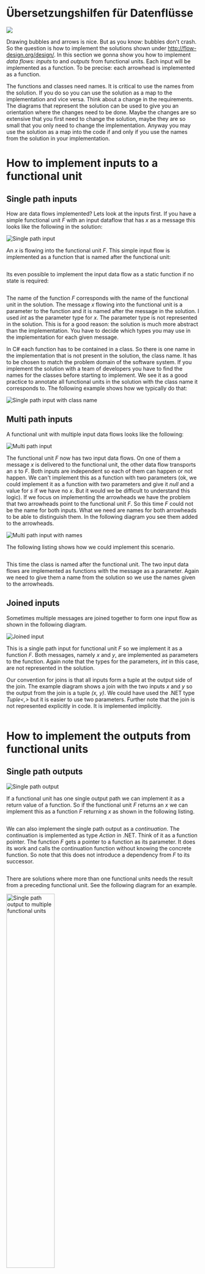 # Übersetzungshilfen für Datenflüsse
![](../../../resources/images/in_arbeit.png)

Drawing bubbles and arrows is nice. But as you know: bubbles don't crash. So the question is how to implement the solutions shown under http://flow-design.org/design/. In this section we gonna show you how to implement *data flows:* *inputs* to and *outputs* from functional units. Each input will be implemented as a function. To be precise: each arrowhead is implemented as a function.

The functions and classes need names. It is critical to use the names from the solution. If you do so you can use the solution as a map to the implementation and vice versa. Think about a change in the requirements. The diagrams that represent the solution can be used to give you an orientation where the changes need to be done. Maybe the changes are so extensive that you first need to change the solution, maybe they are so small that you only need to change the implementation. Anyway you may use the solution as a map into the code if and only if you use the names from the solution in your implementation.

# How to implement inputs to a functional unit
## Single path inputs
How are data flows implemented? Lets look at the inputs first. If you have a simple functional unit *F* with an input dataflow that has *x* as a message this looks like the following in the solution:

![Single path input](https://raw.githubusercontent.com/ccdschool/flowdesignorg/master/images/implementation/input/singlepath/diagram1.png)

An *x* is flowing into the functional unit *F*. This simple input flow is implemented as a function that is named after the functional unit:

<pre url="https://github.com/ccdschool/flowdesignorg/raw/master/source/csharp/implementation/implementation/input/singlepath/AsFunction.cs" range="7-9"></pre>

Its even possible to implement the input data flow as a static function if no state is required:

<pre url="https://github.com/ccdschool/flowdesignorg/raw/master/source/csharp/implementation/implementation/input/singlepath/AsFunction.cs" range="15-17"></pre>

The name of the function *F* corresponds with the name of the functional unit in the solution. The message *x* flowing into the functional unit is a parameter to the function and it is named after the message in the solution. I used *int* as the parameter type for *x*. The parameter type is not represented in the solution. This is for a good reason: the solution is much more abstract than the implementation. You have to decide which types you may use in the implementation for each given message.

In C# each function has to be contained in a class. So there is one name in the implementation that is not present in the solution, the class name. It has to be chosen to match the problem domain of the software system. If you implement the solution with a team of developers you have to find the names for the classes before starting to implement. We see it as a good practice to annotate all functional units in the solution with the class name it corresponds to. The following example shows how we typically do that:

![Single path input with class name](https://raw.githubusercontent.com/ccdschool/flowdesignorg/master/images/implementation/input/singlepath/diagram2.png)

## Multi path inputs
A functional unit with multiple input data flows looks like the following:

![Multi path input](https://raw.githubusercontent.com/ccdschool/flowdesignorg/master/images/implementation/input/multipath/diagram1.png)

The functional unit *F* now has two input data flows. On one of them a message *x* is delivered to the functional unit, the other data flow transports an *s* to *F*. Both inputs are independent so each of them can happen or not happen. We can't implement this as a function with two parameters (ok, we could implement it as a function with two parameters and give it *null* and a value for *s* if we have no *x*. But it would we be difficult to understand this logic). If we focus on implementing the arrowheads we have the problem that two arrowheads point to the functional unit *F*. So this time *F* could not be the name for both inputs. What we need are names for both arrowheads to be able to distinguish them. In the following diagram you see them added to the arrowheads.

![Multi path input with names](https://raw.githubusercontent.com/ccdschool/flowdesignorg/master/images/implementation/input/multipath/diagram2.png)

The following listing shows how we could implement this scenario.
<pre url="https://raw.githubusercontent.com/ccdschool/flowdesignorg/master/source/csharp/implementation/implementation/input/multipath/AsClass.cs" mark="7-9,11-13" class=""></pre>

This time the class is named after the functional unit. The two input data flows are implemented as functions with the message as a parameter. Again we need to give them a name from the solution so we use the names given to the arrowheads.

## Joined inputs

Sometimes multiple messages are joined together to form one input flow as shown in the following diagram.

<img src="https://raw.githubusercontent.com/ccdschool/flowdesignorg/master/images/implementation/input/join/diagram1.png" alt="Joined input" />

This is a single path input for functional unit *F* so we implement it as a function *F*. Both messages, namely *x* and *y*, are implemented as parameters to the function. Again note that the types for the parameters, *int* in this case, are not represented in the solution.

Our convention for joins is that all inputs form a tuple at the output side of the join. The example diagram shows a join with the two inputs *x* and *y* so the output from the join is a tuple *(x, y)*. We could have used the .NET type *Tuple&lt;,&gt;* but it is easier to use two parameters. Further note that the join is not represented explicitly in code. It is implemented implicitly.

<pre url="https://raw.githubusercontent.com/ccdschool/flowdesignorg/master/source/csharp/implementation/implementation/input/join/AsFunction.cs" mark="7-9"></pre>

# How to implement the outputs from functional units
## Single path outputs
<img src="https://raw.githubusercontent.com/ccdschool/flowdesignorg/master/images/implementation/output/singlepath/diagram1.png" alt="Single path output" />

If a functional unit has one single output path we can implement it as a return value of a function. So if the functional unit *F* returns an *x* we can implement this as a function *F* returning *x* as shown in the following listing.
<pre url="https://raw.githubusercontent.com/ccdschool/flowdesignorg/master/source/csharp/implementation/implementation/output/singlepath/WithReturn.cs" mark="9" class=""></pre>

We can also implement the single path output as a *continuation*. The continuation is implemented as type *Action* in .NET. Think of it as a function pointer. The function *F* gets a pointer to a function as its parameter. It does its work and calls the continuation function without knowing the concrete function. So note that this does not introduce a dependency from *F* to its successor.

<pre url="https://raw.githubusercontent.com/ccdschool/flowdesignorg/master/source/csharp/implementation/implementation/output/singlepath/WithContinuation.cs" mark="9" class=""></pre>

There are solutions where more than one functional units needs the result from a preceding functional unit. See the following diagram for an example.

<img src="https://raw.githubusercontent.com/ccdschool/flowdesignorg/master/images/implementation/output/singlepath/diagram2.png" alt="Single path output to multiple functional units" width="50%" height="50%" />

In this diagram the output of *F* is consumed by *G* and *H*. We can optimize this by implementing the output of *F* as an event instead of a continuation.

<pre url="https://raw.githubusercontent.com/ccdschool/flowdesignorg/master/source/csharp/implementation/implementation/output/singlepath/WithEvent.cs" mark="9,12" class=""></pre>

Now we can bind multiple successors to the event. Note that the API of this class needs a bit more care from the developer using it. This is because you have to bind something the event *OnResult* before calling the function *F*. If the output path is implemented as a continuation you can't call the function without passing it a continuation. And please note that we don't check the event on *null* before calling it intentionally. This is because F produces an output. We consider it as an error if nothing is bound to the event. So it is good to have the function *F* fail fast if erroneously nothing is bound to the event.

## Multi path outputs

<img src="https://raw.githubusercontent.com/ccdschool/flowdesignorg/master/images/implementation/output/multipath/diagram1.png" alt="Multi path output" />

If a functional unit has more than one output path we cannot implement it as a return value. Instead we can implement it as multiple continuations or with multiple events. The following listing shows how to implement it using multiple continuations passed in as parameters to the function.

<pre url="https://raw.githubusercontent.com/ccdschool/flowdesignorg/master/source/csharp/implementation/implementation/output/multipath/WithContinuation.cs" mark="9-10" class=""></pre>

Sometimes it is easier to use events instead of continuations. This is the case if multiple successors need the input from the functional unit. Implementing this scenario with events is an optimization in contrast to using continuations.

<pre url="https://raw.githubusercontent.com/ccdschool/flowdesignorg/master/source/csharp/implementation/implementation/output/multipath/WithEvent.cs" mark="9-10,13,15" class=""></pre>

&nbsp;

## Optional outputs

Optional output can be expressed by using a star outside the parenthesis as shown in the following diagram. The star means *multiple outputs*, ranging from zero to many. So this includes the optional case where the message either flows one time or doesn't flow at all.

<img src="https://raw.githubusercontent.com/ccdschool/flowdesignorg/master/images/implementation/output/optional/diagram1.png" alt="Optional output" />

To better distinguish an optional data flow from a streamed data flow we use brackets for the optional case like shown in the following diagram.

<img src="https://raw.githubusercontent.com/ccdschool/flowdesignorg/master/images/implementation/output/optional/diagram2.png" alt="Optional output" />

The optional output path cannot be implemented as a *return* value of a function. The return has to take place so we cannot express that it sometimes happens and is omitted other times. So we have two options: we can implement it as a continuation or as an event. The following listing shows the implementation using a continuation.

<pre url="https://raw.githubusercontent.com/ccdschool/flowdesignorg/master/source/csharp/implementation/implementation/output/optional/WithContinuation.cs" mark="9-11" class=""></pre>

If multiple successors are bound to the output we can optimize this by implementing the output path with an event as shown in the following listing.

<pre url="https://raw.githubusercontent.com/ccdschool/flowdesignorg/master/source/csharp/implementation/implementation/output/optional/WithEvent.cs" mark="9-11,14" class=""></pre>

&nbsp;

## Streamed outputs

Streamed outputs are expressed by using the star outside the parenthesis.

<img src="https://raw.githubusercontent.com/ccdschool/flowdesignorg/master/images/implementation/output/optional/diagram1.png" alt="Streamed output" />

Again we can refine this to distinguish it from the optional case by using curly braces as shown in the following diagram.

<img src="https://raw.githubusercontent.com/ccdschool/flowdesignorg/master/images/implementation/output/stream/diagram1.png" alt="Streamed output" />

As with optional output paths we can't implement a streamed output by a returning a value from the function. So we need to use either a continuation or an event. The following listing shows how to implement a streamed output by using a continuation that is passed to the function as a parameter. 

<pre url="https://raw.githubusercontent.com/ccdschool/flowdesignorg/master/source/csharp/implementation/implementation/output/stream/WithContinuation.cs" mark="9-12" class=""></pre>

Please note that we need to define a protocol that signals the successor of the functional unit the end of the stream. The continuation is called for every datum the functional unit produces. But how does the successor know that the last datum was produced? Think of a functional unit that sums up integers. It receives integer by integer and adds each to the sum. But when is the time to deliver the sum to its successor? In the listing shown we use *null* to signal *end-of-stream*.

The following listing shows how to implement the streaming output path with an event.
<pre url="https://raw.githubusercontent.com/ccdschool/flowdesignorg/master/source/csharp/implementation/implementation/output/stream/WithEvent.cs" mark="9-12,15" class=""></pre>

Please note that this is an optimization that is useful if multiple successors need to receive the messages that the functional unit produces.

# Integration

In the preceding chapters we have shown how to implement *input* and *output* data flows. Software systems are build from many functional units that need to be connected according to the solution. In this chapter we show how to implement the connections between functional units.

## Simple data flows (1D)

The following diagram shows a simple data flow consisting of two functional units *F* and *G*.

<img src="https://raw.githubusercontent.com/ccdschool/flowdesignorg/master/images/implementation/integration/diagram1.png" alt="Simple data flow" />

If we implement all input and output data flows as functions and return values then we can call the functions in the order given by the solution and pass the messages produced by one function to the next function as a parameter. The following listing shows how we can implement this flow.

<pre url="https://raw.githubusercontent.com/ccdschool/flowdesignorg/master/source/csharp/implementation/implementation/integration/SimpleDataFlow.cs"></pre>

As you can see we have implemented the flow as a function named *H*. The name *H* is not represented in the solution diagram. This is only the case in the top most flow. All other flows are hierarchical data flows which leads us to the next section.

## Hierarchical data flows (3D)
The following diagram shows the same solution as in the previous section but it contains the functional unit *H*. The flow consisting of *F* and *G* is a refinement of *H*.

<img src="https://raw.githubusercontent.com/ccdschool/flowdesignorg/master/images/implementation/integration/diagram2.png" alt="Hierarchical data flow" />

The listing from the preceding section implements this hierarchical flow. Now lets see how we can implement this flow using continuations.

<pre url="https://raw.githubusercontent.com/ccdschool/flowdesignorg/master/source/csharp/implementation/implementation/integration/HierarchicalWithContinuations.cs"></pre>

Nothing spectacular here. If you connect single input and output flows its not technically necessary to do so by using continuations. So the implementation using continuations instead of return values makes it more complicated as necessary. Before we show examples where it is necessary to use continuations lets look at the same flow implemented using events.

<pre url="https://raw.githubusercontent.com/ccdschool/flowdesignorg/master/source/csharp/implementation/implementation/integration/HierarchicalWithEvents.cs"></pre>

The simple flow although hierarchical lacks some complexity. That comes in if we have branching flows which are discussed in the next section.

## Branching data flows (2D)
If a functional unit has multiple output data flows the flow gets more complex. See the following diagram for an example.

<img src="https://raw.githubusercontent.com/ccdschool/flowdesignorg/master/images/implementation/integration/diagram3.png" alt="Branching data flow" />

Lets see how we can implement this using the simplest possible language elements.

<pre url="https://raw.githubusercontent.com/ccdschool/flowdesignorg/master/source/csharp/implementation/implementation/integration/BranchingDataFlow.cs"></pre>

The operation "If customer has credit" needs to be implemented using continuations because it has multiple output data flows. Both other operations can be implemented as simple functions. Please note that it is necessary that the decision which path to follow has to be done by an operation. This is domain logic so it would be a violation of the IOSP if the functional unit "Checkout" would make the decision. On the other hand it would be a violation of the PoMO if the operation *If customer has credit* would directly call the operations *Checkout with credit card* or *Check out with cash*. The given implementation separates the three aspects of

<ul>
	<li>deciding which checkout method should be chosen,</li>
	<li>checkout with credit card and</li>
	<li>checkout with cash</li>
</ul>

&nbsp;

# Dependencies

&nbsp;

## Instantiation vs Injection

Lets look at the following data flow. It consists of a functional unit *F* that is decomposed into a flow consisting of functional units *A*, *B* and *C*.

<img src="https://raw.githubusercontent.com/ccdschool/flowdesignorg/master/images/implementation/dependencies/diagram1.png" alt="Data flow diagram" />

We can look at the very same solution with a dependency diagram.

<img src="https://raw.githubusercontent.com/ccdschool/flowdesignorg/master/images/implementation/dependencies/diagram2.png" alt="Dependency diagram" />

The dependency diagram shows that functional unit *F* is dependent on *A*, *B* and *C*. If we implement all flows by functions and put them all into the same class our implementation may look like this.

<pre url="https://raw.githubusercontent.com/ccdschool/flowdesignorg/master/source/csharp/implementation/implementation/dependencies/OneClass.cs"></pre>

How can we implement that if the functional units are in different classes?

<pre url="https://raw.githubusercontent.com/ccdschool/flowdesignorg/master/source/csharp/implementation/implementation/dependencies/MultipleClasses.cs"></pre>

Please note that the necessary instances of *A*, *B* and *C* are created by *F* by means of calls to their constructor. Isn't that in violation to the dependency injection principle? Yes we may inject the instances. But what would be the benefit of injecting the instances? We could mock them in automated unit tests and verify that *F* behaves as expected, without calling the real implementations for *A*, *B* and *C*. We need an integration test anyway to make sure that *F*, *A*, *B* and *C* work together in the correct way. Because *F* contains no domain logic but is only responsible for integration we don't need any isolated unit tests for it. The functions *F*, *A*, *B* and *C* correspond to the *IOSP*, the *Integration Operation Segregation Principle* which states that a functional unit may be either an integration or an operation but not both. In the example F is integration whereas *A*, *B* and *C* are operations.

## Resource

&nbsp;

## State

Functional units may have state. We are not into pure functional programming here. So implementing functional units as functions does not mean they should not have state. The following diagram shows a functional unit *Sum* that uses internal state to sum up the value stream.

<img src="https://raw.githubusercontent.com/ccdschool/flowdesignorg/master/images/implementation/dependencies/diagram3.png" alt="Functional unit with state" width="50%" height="50%" />

The following listing shows how to implement this functional unit.

<pre url="https://raw.githubusercontent.com/ccdschool/flowdesignorg/master/source/csharp/implementation/implementation/dependencies/InternalState.cs"></pre>

Please note that the input to the functional unit *Sum* is a stream. That means it is necessary to decide how to recognize the end of stream. The given implementation uses a *Nullable&lt;int&gt;* so that having no value means end of stream.

The following diagram shows a scenario where multiple functional units have to share state in order to work together properly.

<img src="https://raw.githubusercontent.com/ccdschool/flowdesignorg/master/images/implementation/dependencies/diagram4.png" alt="Functional units with shared state in same class" width="50%" height="50%"  />

If it makes sense to implement the functions in the same class we can use class *fields* to represent the shared state as shown in the following listing.

<pre url="https://raw.githubusercontent.com/ccdschool/flowdesignorg/master/source/csharp/implementation/implementation/dependencies/StateInSameClass.cs"></pre>

Here the fields *pageNo* and *lastPageNo* implement the state shared between the four functional units *FirstPage*, *NextPage*, *PrevPage* and *LastPage*.

# Iteration

Oftentimes we have functional units that get a collection of input values and produce a collection of output values. See the following diagram for an example.

<img src="https://raw.githubusercontent.com/ccdschool/flowdesignorg/master/images/implementation/iteration/diagram1.png" alt="Iteration over multiple elements" height="50%" width="50%" />

The functional unit *Convert to strings* gets a collection of *integers* and converts them to *strings*. You may see two aspects:
<ul>
  <li>Iterating over the elements and</li>
  <li>converting one element.</li>
</ul>

A typical implementation looks like this:

<pre url="https://raw.githubusercontent.com/ccdschool/flowdesignorg/master/source/csharp/implementation/implementation/iteration/Iteration.cs"></pre>

The function *Convert_to_strings* (note the plural) is responsible for iterating over the collection. It contains the *foreach* loop. Inside the body of the loop the function *Convert_to_string* (note the singular) is called. So you may visualize this in a dependency diagram as follows:

<img src="https://raw.githubusercontent.com/ccdschool/flowdesignorg/master/images/implementation/iteration/diagram2.png" alt="Dependencies of the iteration" height="50%" width="50%" />

We think it is an implementation detail to decompose the two aspects so that we normally don't show the dependency in the solution diagram. If the developer decides to implement it like this thats ok. For example sometimes it is easier to write unit tests for a function that works on one element instead of a collection of elements.

# Recursion

# Concurrency

## Threads

<h3>Synchronization</h3>

## Actors

<h3>Synchronization</h3>

# Exceptions
